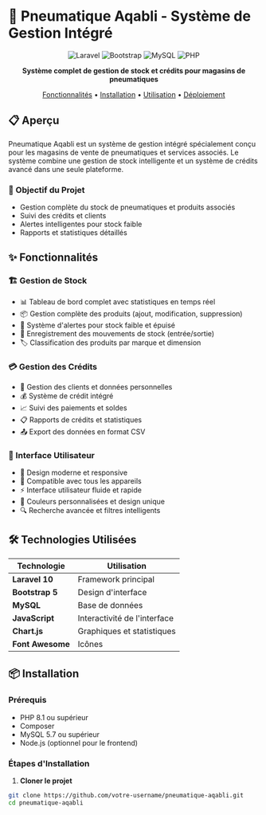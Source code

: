 # 🏪 Pneumatique Aqabli - Système de Gestion Intégré

<div align="center">

![Laravel](https://img.shields.io/badge/Laravel-FF2D20?style=for-the-badge&logo=laravel&logoColor=white)
![Bootstrap](https://img.shields.io/badge/Bootstrap-563D7C?style=for-the-badge&logo=bootstrap&logoColor=white)
![MySQL](https://img.shields.io/badge/MySQL-005C84?style=for-the-badge&logo=mysql&logoColor=white)
![PHP](https://img.shields.io/badge/PHP-777BB4?style=for-the-badge&logo=php&logoColor=white)

**Système complet de gestion de stock et crédits pour magasins de pneumatiques**

[Fonctionnalités](#-fonctionnalités) • [Installation](#-installation) • [Utilisation](#-utilisation) • [Déploiement](#-déploiement)

</div>

## 📋 Aperçu

Pneumatique Aqabli est un système de gestion intégré spécialement conçu pour les magasins de vente de pneumatiques et services associés. Le système combine une gestion de stock intelligente et un système de crédits avancé dans une seule plateforme.

### 🎯 Objectif du Projet
- Gestion complète du stock de pneumatiques et produits associés
- Suivi des crédits et clients
- Alertes intelligentes pour stock faible
- Rapports et statistiques détaillés

## ✨ Fonctionnalités

### 🏗️ Gestion de Stock
- 📊 Tableau de bord complet avec statistiques en temps réel
- 📦 Gestion complète des produits (ajout, modification, suppression)
- 🔔 Système d'alertes pour stock faible et épuisé
- 📝 Enregistrement des mouvements de stock (entrée/sortie)
- 🏷️ Classification des produits par marque et dimension

### 💳 Gestion des Crédits
- 👥 Gestion des clients et données personnelles
- 💰 Système de crédit intégré
- 📈 Suivi des paiements et soldes
- 📋 Rapports de crédits et statistiques
- 📤 Export des données en format CSV

### 🎨 Interface Utilisateur
- 🎯 Design moderne et responsive
- 📱 Compatible avec tous les appareils
- ⚡ Interface utilisateur fluide et rapide
- 🎨 Couleurs personnalisées et design unique
- 🔍 Recherche avancée et filtres intelligents

## 🛠️ Technologies Utilisées

| Technologie | Utilisation |
|-------------|-------------|
| **Laravel 10** | Framework principal |
| **Bootstrap 5** | Design d'interface |
| **MySQL** | Base de données |
| **JavaScript** | Interactivité de l'interface |
| **Chart.js** | Graphiques et statistiques |
| **Font Awesome** | Icônes |

## 📦 Installation

### Prérequis
- PHP 8.1 ou supérieur
- Composer
- MySQL 5.7 ou supérieur
- Node.js (optionnel pour le frontend)

### Étapes d'Installation

1. **Cloner le projet**
```bash
git clone https://github.com/votre-username/pneumatique-aqabli.git
cd pneumatique-aqabli